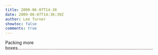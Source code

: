 ```yaml
---
title: 2009-06-07T14-36
date: 2009-06-07T14:36:39Z
author: Lee Turner
showtoc: false
comments: true
---
```


Packing more boxes...........................................................................................................

